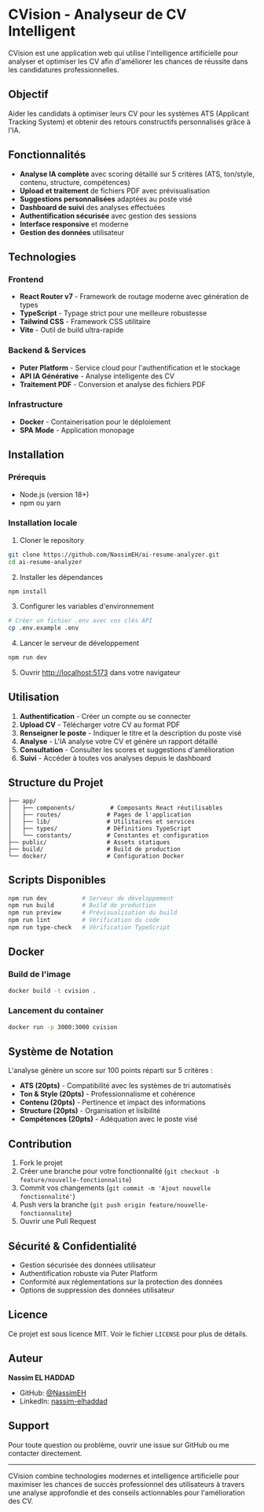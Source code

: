 # CVision - Analyseur de CV Intelligent

CVision est une application web qui utilise l'intelligence artificielle pour analyser et optimiser les CV afin d'améliorer les chances de réussite dans les candidatures professionnelles.

## Objectif

Aider les candidats à optimiser leurs CV pour les systèmes ATS (Applicant Tracking System) et obtenir des retours constructifs personnalisés grâce à l'IA.

## Fonctionnalités

- **Analyse IA complète** avec scoring détaillé sur 5 critères (ATS, ton/style, contenu, structure, compétences)
- **Upload et traitement** de fichiers PDF avec prévisualisation
- **Suggestions personnalisées** adaptées au poste visé
- **Dashboard de suivi** des analyses effectuées
- **Authentification sécurisée** avec gestion des sessions
- **Interface responsive** et moderne
- **Gestion des données** utilisateur

## Technologies

### Frontend
- **React Router v7** - Framework de routage moderne avec génération de types
- **TypeScript** - Typage strict pour une meilleure robustesse
- **Tailwind CSS** - Framework CSS utilitaire
- **Vite** - Outil de build ultra-rapide

### Backend & Services
- **Puter Platform** - Service cloud pour l'authentification et le stockage
- **API IA Générative** - Analyse intelligente des CV
- **Traitement PDF** - Conversion et analyse des fichiers PDF

### Infrastructure
- **Docker** - Containerisation pour le déploiement
- **SPA Mode** - Application monopage

## Installation

### Prérequis
- Node.js (version 18+)
- npm ou yarn

### Installation locale

1. Cloner le repository
```bash
git clone https://github.com/NassimEH/ai-resume-analyzer.git
cd ai-resume-analyzer
```

2. Installer les dépendances
```bash
npm install
```

3. Configurer les variables d'environnement
```bash
# Créer un fichier .env avec vos clés API
cp .env.example .env
```

4. Lancer le serveur de développement
```bash
npm run dev
```

5. Ouvrir [http://localhost:5173](http://localhost:5173) dans votre navigateur

## Utilisation

1. **Authentification** - Créer un compte ou se connecter
2. **Upload CV** - Télécharger votre CV au format PDF
3. **Renseigner le poste** - Indiquer le titre et la description du poste visé
4. **Analyse** - L'IA analyse votre CV et génère un rapport détaillé
5. **Consultation** - Consulter les scores et suggestions d'amélioration
6. **Suivi** - Accéder à toutes vos analyses depuis le dashboard

## Structure du Projet

```
├── app/
│   ├── components/          # Composants React réutilisables
│   ├── routes/             # Pages de l'application
│   ├── lib/                # Utilitaires et services
│   ├── types/              # Définitions TypeScript
│   └── constants/          # Constantes et configuration
├── public/                 # Assets statiques
├── build/                  # Build de production
└── docker/                 # Configuration Docker
```

## Scripts Disponibles

```bash
npm run dev          # Serveur de développement
npm run build        # Build de production
npm run preview      # Prévisualisation du build
npm run lint         # Vérification du code
npm run type-check   # Vérification TypeScript
```

## Docker

### Build de l'image
```bash
docker build -t cvision .
```

### Lancement du container
```bash
docker run -p 3000:3000 cvision
```

## Système de Notation

L'analyse génère un score sur 100 points réparti sur 5 critères :

- **ATS (20pts)** - Compatibilité avec les systèmes de tri automatisés
- **Ton & Style (20pts)** - Professionnalisme et cohérence
- **Contenu (20pts)** - Pertinence et impact des informations
- **Structure (20pts)** - Organisation et lisibilité
- **Compétences (20pts)** - Adéquation avec le poste visé

## Contribution

1. Fork le projet
2. Créer une branche pour votre fonctionnalité (`git checkout -b feature/nouvelle-fonctionnalite`)
3. Commit vos changements (`git commit -m 'Ajout nouvelle fonctionnalité'`)
4. Push vers la branche (`git push origin feature/nouvelle-fonctionnalite`)
5. Ouvrir une Pull Request

## Sécurité & Confidentialité

- Gestion sécurisée des données utilisateur
- Authentification robuste via Puter Platform
- Conformité aux réglementations sur la protection des données
- Options de suppression des données utilisateur

## Licence

Ce projet est sous licence MIT. Voir le fichier `LICENSE` pour plus de détails.

## Auteur

**Nassim EL HADDAD**
- GitHub: [@NassimEH](https://github.com/NassimEH)
- LinkedIn: [nassim-elhaddad](https://www.linkedin.com/in/nassim-elhaddad/)

## Support

Pour toute question ou problème, ouvrir une issue sur GitHub ou me contacter directement.

---

CVision combine technologies modernes et intelligence artificielle pour maximiser les chances de succès professionnel des utilisateurs à travers une analyse approfondie et des conseils actionnables pour l'amélioration des CV.
